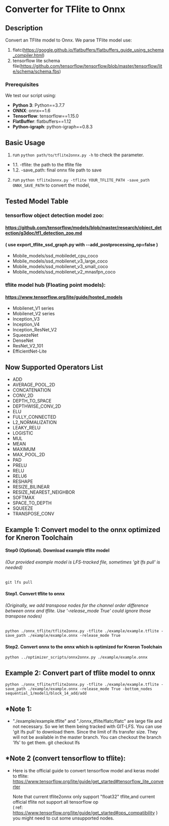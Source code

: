 # Converter for TFlite to Onnx

## Description

Convert an TFlite model to Onnx.
We parse TFlite model use:
1. flatc(https://google.github.io/flatbuffers/flatbuffers_guide_using_schema_compiler.html) 
2. tensorflow lite schema file(https://github.com/tensorflow/tensorflow/blob/master/tensorflow/lite/schema/schema.fbs)

### Prerequisites

We test our script using:
* **Python 3**:    Python==3.7.7
* **ONNX**:    onnx==1.6
* **Tensorflow**:    tensorflow==1.15.0
* **FlatBuffer**:    flatbuffers==1.12
* **Python-igraph**:    python-igraph==0.8.3

## Basic Usage

1. run `python path/to/tflite2onnx.py -h` to check the parameter.
* 1.1. -tflite: the path to the tflite file
* 1.2. -save_path: final onnx file path to save
2. run `python tflite2onnx.py -tflite YOUR_TFLITE_PATH -save_path ONNX_SAVE_PATH` to convert the model,

## Tested Model Table

### tensorflow object detection model zoo:
#### https://github.com/tensorflow/models/blob/master/research/object_detection/g3doc/tf1_detection_zoo.md
#### ( use export_tflite_ssd_graph.py with --add_postprocessing_op=false )
* Mobile_models/ssd_mobiledet_cpu_coco
* Mobile_models/ssd_mobilenet_v3_large_coco
* Mobile_models/ssd_mobilenet_v3_small_coco
* Mobile_models/ssd_mobilenet_v2_mnasfpn_coco

### tflite model hub (Floating point models):
#### https://www.tensorflow.org/lite/guide/hosted_models
* Mobilenet_V1 series
* Mobilenet_V2 series
* Inception_V3
* Inception_V4
* Inception_ResNet_V2
* SqueezeNet
* DenseNet
* ResNet_V2_101
* EfficientNet-Lite


## Now Supported Operators List
* ADD
* AVERAGE_POOL_2D
* CONCATENATION
* CONV_2D
* DEPTH_TO_SPACE
* DEPTHWISE_CONV_2D
* ELU
* FULLY_CONNECTED
* L2_NORMALIZATION
* LEAKY_RELU
* LOGISTIC
* MUL
* MEAN
* MAXIMUM
* MAX_POOL_2D
* PAD
* PRELU
* RELU
* RELU6
* RESHAPE
* RESIZE_BILINEAR
* RESIZE_NEAREST_NEIGHBOR
* SOFTMAX
* SPACE_TO_DEPTH
* SQUEEZE
* TRANSPOSE_CONV


## Example 1: Convert model to the onnx optimized for Kneron Toolchain
#### Step0 (Optional). Download example tflite model
###### (Our provided example model is LFS-tracked file, sometimes 'git lfs pull' is needed)
    git lfs pull
#### Step1. Convert tflite to onnx  
###### (Originally, we add transpose nodes for the channel order difference between onnx and tflite. Use '-release_mode True' could ignore those transpose nodes)
    python ./onnx_tflite/tflite2onnx.py -tflite ./example/example.tflite -save_path ./example/example.onnx -release_mode True
#### Step2. Convert onnx to the onnx which is optimized for Kneron Toolchain
    python ../optimizer_scripts/onnx2onnx.py ./example/example.onnx


## Example 2: Convert part of tflite model to onnx
    python ./onnx_tflite/tflite2onnx.py -tflite ./example/example.tflite -save_path ./example/example.onnx -release_mode True -bottom_nodes sequential_1/model1/block_14_add/add


## *Note 1:
* "./example/example.tflite" and "./onnx_tflite/flatc/flatc" are large file and not necessary. So we let them being tracked with GIT-LFS. You can use 'git lfs pull' to download them. Since the limit of lfs transfer size. They will not be available in the master branch. You can checkout the branch 'lfs' to get them.
    git checkout lfs

## *Note 2 (convert tensorflow to tflite):
* Here is the official guide to convert tensorflow model and keras model to tflite:
    https://www.tensorflow.org/lite/guide/get_started#tensorflow_lite_converter

    Note that current tflite2onnx only support "float32" tflite,and current official tflite not support all tensorflow op  
    ( ref: https://www.tensorflow.org/lite/guide/get_started#ops_compatibility )  
    you might need to cut some unsupported nodes. 

